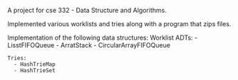 A project for cse 332 - Data Structure and Algorithms. 

Implemented various worklists and tries along with a program that zips files. 

Implementation of the following data structures:
    Worklist ADTs:
      - LisstFIFOQueue
      - ArratStack
      - CircularArrayFIFOQueue

    Tries:
      - HashTrieMap
      - HashTrieSet
